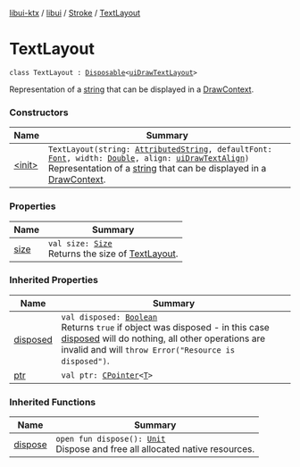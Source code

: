 [libui-ktx](../../../index.md) / [libui](../../index.md) / [Stroke](../index.md) / [TextLayout](./index.md)

# TextLayout

`class TextLayout : `[`Disposable`](../../-disposable/index.md)`<`[`uiDrawTextLayout`](../../ui-draw-text-layout.md)`>`

Representation of a [string](../string.md) that can be displayed in a [DrawContext](../-draw-context.md).

### Constructors

| Name | Summary |
|---|---|
| [&lt;init&gt;](-init-.md) | `TextLayout(string: `[`AttributedString`](../-attributed-string/index.md)`, defaultFont: `[`Font`](../-font/index.md)`, width: `[`Double`](https://kotlinlang.org/api/latest/jvm/stdlib/kotlin/-double/index.html)`, align: `[`uiDrawTextAlign`](../../ui-draw-text-align.md)`)`<br>Representation of a [string](../string.md) that can be displayed in a [DrawContext](../-draw-context.md). |

### Properties

| Name | Summary |
|---|---|
| [size](size.md) | `val size: `[`Size`](../-size/index.md)<br>Returns the size of [TextLayout](./index.md). |

### Inherited Properties

| Name | Summary |
|---|---|
| [disposed](../../-disposable/disposed.md) | `val disposed: `[`Boolean`](https://kotlinlang.org/api/latest/jvm/stdlib/kotlin/-boolean/index.html)<br>Returns `true` if object was disposed - in this case [disposed](../../-disposable/disposed.md) will do nothing, all other operations are invalid and will `throw Error("Resource is disposed")`. |
| [ptr](../../-disposable/ptr.md) | `val ptr: `[`CPointer`](../../../kotlinx.cinterop/-c-pointer/index.md)`<`[`T`](../../-disposable/index.md#T)`>` |

### Inherited Functions

| Name | Summary |
|---|---|
| [dispose](../../-disposable/dispose.md) | `open fun dispose(): `[`Unit`](https://kotlinlang.org/api/latest/jvm/stdlib/kotlin/-unit/index.html)<br>Dispose and free all allocated native resources. |
